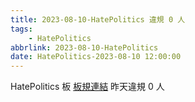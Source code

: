 ```yaml
---
title: 2023-08-10-HatePolitics 違規 0 人
tags:
    - HatePolitics
abbrlink: 2023-08-10-HatePolitics
date: HatePolitics-2023-08-10 12:00:00
---
```

HatePolitics 板 [板規連結](https://www.ptt.cc/bbs/HatePolitics/M.1617115262.A.D60.html)
昨天違規 0 人
